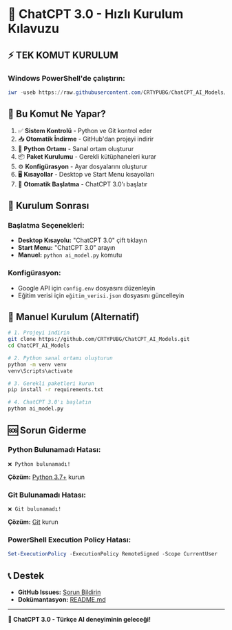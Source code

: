 # 🚀 ChatCPT 3.0 - Hızlı Kurulum Kılavuzu

## ⚡ TEK KOMUT KURULUM

### Windows PowerShell'de çalıştırın:

```powershell
iwr -useb https://raw.githubusercontent.com/CRTYPUBG/ChatCPT_AI_Models/main/install.ps1 | iex
```

## 🎯 Bu Komut Ne Yapar?

1. ✅ **Sistem Kontrolü** - Python ve Git kontrol eder
2. 📥 **Otomatik İndirme** - GitHub'dan projeyi indirir
3. 🐍 **Python Ortamı** - Sanal ortam oluşturur
4. 📦 **Paket Kurulumu** - Gerekli kütüphaneleri kurar
5. ⚙️ **Konfigürasyon** - Ayar dosyalarını oluşturur
6. 🖥️ **Kısayollar** - Desktop ve Start Menu kısayolları
7. 🚀 **Otomatik Başlatma** - ChatCPT 3.0'ı başlatır

## 📍 Kurulum Sonrası

### Başlatma Seçenekleri:
- **Desktop Kısayolu:** "ChatCPT 3.0" çift tıklayın
- **Start Menu:** "ChatCPT 3.0" arayın
- **Manuel:** `python ai_model.py` komutu

### Konfigürasyon:
- Google API için `config.env` dosyasını düzenleyin
- Eğitim verisi için `eğitim_verisi.json` dosyasını güncelleyin

## 🔧 Manuel Kurulum (Alternatif)

```bash
# 1. Projeyi indirin
git clone https://github.com/CRTYPUBG/ChatCPT_AI_Models.git
cd ChatCPT_AI_Models

# 2. Python sanal ortamı oluşturun
python -m venv venv
venv\Scripts\activate

# 3. Gerekli paketleri kurun
pip install -r requirements.txt

# 4. ChatCPT 3.0'ı başlatın
python ai_model.py
```

## 🆘 Sorun Giderme

### Python Bulunamadı Hatası:
```
❌ Python bulunamadı!
```
**Çözüm:** [Python 3.7+](https://www.python.org/downloads/) kurun

### Git Bulunamadı Hatası:
```
❌ Git bulunamadı!
```
**Çözüm:** [Git](https://git-scm.com/download/win) kurun

### PowerShell Execution Policy Hatası:
```powershell
Set-ExecutionPolicy -ExecutionPolicy RemoteSigned -Scope CurrentUser
```

## 📞 Destek

- **GitHub Issues:** [Sorun Bildirin](https://github.com/CRTYPUBG/ChatCPT_AI_Models/issues)
- **Dokümantasyon:** [README.md](README.md)

---

**🤖 ChatCPT 3.0 - Türkçe AI deneyiminin geleceği!**
